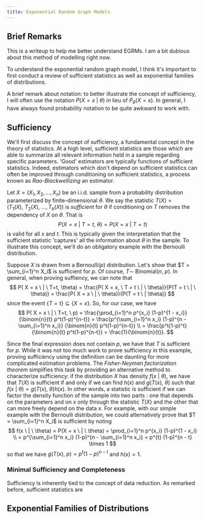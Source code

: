 ```yaml
---
title: Exponential Random Graph Models
---
```


## Brief Remarks

This is a writeup to help me better understand EGRMs. I am a bit dubious about
this method of modelling right now.

To understand the exponential random graph model, I think it's important to
first conduct a review of sufficient statistics as well as exponential families
of distributions.

A brief remark about notation: to better illustrate the concept of sufficiency, I will often use the notation $P(X = x \ | \ \theta)$ in lieu of
$P_{\theta} (X = x)$. In general, I have always found probability notation to be
quite awkward to work with.

## Sufficiency

We'll first discuss the concept of sufficiency, a fundamental concept in the
theory of statistics. At a high level, sufficient statistics are those which are
able to summarize all relevant information  held in a sample regarding specific
parameters. 'Good' estimators are typically functions of sufficient statistics.
Indeed, estimators which don't depend on sufficient statistics can often be
improved through conditioning on sufficient statistics, a process known as
*Rao-Blackwellizing* an estimator.

Let $X  = (X_1, X_2, \ldots, X_n)$ be an i.i.d. sample from a probability
distribution parameterized by finite-dimensional $\theta$. We say the statistic
$T( X ) = \big (T_1 (X), \ T_2 (X), \ \ldots, T_k (X) \big )$ is *sufficient*
for $\theta$ if conditioning on $T$ removes the dependency of $X$ on $\theta$.
That is
$$
P( X =  x \ | \ T = t, \ \theta)
= P( X = x \ | \ T = t)
$$
is valid for all $x$ and $t$. This is typically given the interpretation that
the sufficient statistic 'captures' all the information about $\theta$ in the
sample. To illustrate this concept, we'll do an obligatory example with the
Bernoulli distribution.

Suppose $X$ is drawn from a Bernoulli($p$) distribution. Let's show
that $T = \sum_{i=1}^n X_i$ is sufficient for $p$. Of course, $T \sim$
Binomial($n, \ p$). In general, when proving suffiency, we can note that
$$
P( X =  x \ | \ T=t, \theta)
= \frac{P( X =  x, \ T = t \ | \ \theta)}{P(T = t \ | \ \theta)}
= \frac{P( X =  x \ | \ \theta)}{P(T = t \ | \theta)}
$$
since the event $\{T = t\} \subseteq \{X = x\}$. So, for our case, we have
$$
P( X =  x \ | \ T=t, \ p)
= \frac{\prod_{i=1}^n p^{x_i} (1-p)^{1 - x_i}}{\binom{n}{t} p^t(1-p)^{n-t}}
= \frac{p^{\sum_{i=1}^n x_i} (1-p)^{n - \sum_{i=1}^n x_i}} {\binom{n}{t} p^t(1-p)^{n-t}}
\\
= \frac{p^t(1-p)^t}{\binom{n}{t} p^t(1-p)^{n-t}}
= \frac{1}{\binom{n}{t}}.
$$

Since the final expression does not contain $p$, we have that $T$ is sufficient
for $p$. While it was not too much work to prove sufficiency in this example,
proving sufficiency using the definition can be daunting for more complicated
estimation problems. The *Fisher-Neyman factorization theorem* simplifies this
task by providing an alternative method to characterize sufficiency: if the
distribution $X$ has density $f(x \ | \ \theta)$, we have that $T(X)$ is
sufficient if and only if we can find $h(x)$ and $g(T(x), \ \theta)$ such that
$f(x \ | \ \theta) = g(T(x), \ \theta) h(x)$. In other words, a statistic is
sufficient if we can factor the density function of the sample into two parts :
one that depends on the parameters and on $x$ only through the statistic $T(X)$
and the other that can more freely depend on the data $x$. For example, with our
simple example with the Bernoulli distribution, we could alternatively prove
that $T = \sum_{i=1}^n X_i$ is sufficient by noting
$$
f(x \ | \ \theta) = P(X = x \ | \ \theta)
= \prod_{i=1}^n p^{x_i} (1-p)^{1 - x_i}
\\
= p^{\sum_{i=1}^n x_i} (1-p)^{n - \sum_{i=1}^n x_i}
= p^{t} (1-p)^{n - t} \times 1
$$
so that we have $g(T(x), \ p) = p^{t} (1-p)^{n - t}$ and $h(x) = 1$.

### Minimal Sufficiency and Completeness

Sufficiency is inherently tied to the concept of data reduction. As remarked
before, sufficient statistics are

## Exponential Families of Distributions
